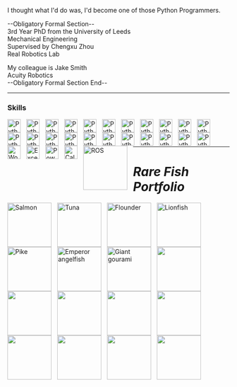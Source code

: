 I thought what I'd do was, I'd become one of those Python Programmers.

--Obligatory Formal Section--   
3rd Year PhD from the University of Leeds   
Mechanical Engineering    
Supervised by Chengxu Zhou    
Real Robotics Lab
    
My colleague is Jake Smith    
Acuity Robotics   
--Obligatory Formal Section End--   

---
### Skills

<img align="left" alt="Python" title="Python" width="30px" style="padding-right:10px;" src="https://upload.wikimedia.org/wikipedia/commons/c/c3/Python-logo-notext.svg" />
<img align="left" alt="Python" title="Python" width="30px" style="padding-right:10px;" src="https://upload.wikimedia.org/wikipedia/commons/c/c3/Python-logo-notext.svg" />
<img align="left" alt="Python" title="Python" width="30px" style="padding-right:10px;" src="https://upload.wikimedia.org/wikipedia/commons/c/c3/Python-logo-notext.svg" />
<img align="left" alt="Python" title="Python" width="30px" style="padding-right:10px;" src="https://upload.wikimedia.org/wikipedia/commons/c/c3/Python-logo-notext.svg" />
<img align="left" alt="Python" title="Python" width="30px" style="padding-right:10px;" src="https://upload.wikimedia.org/wikipedia/commons/c/c3/Python-logo-notext.svg" />
<img align="left" alt="Python" title="Python" width="30px" style="padding-right:10px;" src="https://upload.wikimedia.org/wikipedia/commons/c/c3/Python-logo-notext.svg" />
<img align="left" alt="Python" title="Python" width="30px" style="padding-right:10px;" src="https://upload.wikimedia.org/wikipedia/commons/c/c3/Python-logo-notext.svg" />
<img align="left" alt="Python" title="Python" width="30px" style="padding-right:10px;" src="https://upload.wikimedia.org/wikipedia/commons/c/c3/Python-logo-notext.svg" />
<img align="left" alt="Python" title="Python" width="30px" style="padding-right:10px;" src="https://upload.wikimedia.org/wikipedia/commons/c/c3/Python-logo-notext.svg" />
<img align="left" alt="Python" title="Python" width="30px" style="padding-right:10px;" src="https://upload.wikimedia.org/wikipedia/commons/c/c3/Python-logo-notext.svg" />
<img align="left" alt="Python" title="Python" width="30px" style="padding-right:10px;" src="https://upload.wikimedia.org/wikipedia/commons/c/c3/Python-logo-notext.svg" />
<img align="left" alt="Python" title="Python" width="30px" style="padding-right:10px;" src="https://upload.wikimedia.org/wikipedia/commons/c/c3/Python-logo-notext.svg" />
<img align="left" alt="Python" title="Python" width="30px" style="padding-right:10px;" src="https://upload.wikimedia.org/wikipedia/commons/c/c3/Python-logo-notext.svg" />
<img align="left" alt="Python" title="Python" width="30px" style="padding-right:10px;" src="https://upload.wikimedia.org/wikipedia/commons/c/c3/Python-logo-notext.svg" />
<img align="left" alt="Python" title="Python" width="30px" style="padding-right:10px;" src="https://upload.wikimedia.org/wikipedia/commons/c/c3/Python-logo-notext.svg" />
<img align="left" alt="Python" title="Python" width="30px" style="padding-right:10px;" src="https://upload.wikimedia.org/wikipedia/commons/c/c3/Python-logo-notext.svg" />
<img align="left" alt="Python" title="Python" width="30px" style="padding-right:10px;" src="https://upload.wikimedia.org/wikipedia/commons/c/c3/Python-logo-notext.svg" />
<img align="left" alt="Python" title="Python" width="30px" style="padding-right:10px;" src="https://upload.wikimedia.org/wikipedia/commons/c/c3/Python-logo-notext.svg" />
<img align="left" alt="Python" title="Python" width="30px" style="padding-right:10px;" src="https://upload.wikimedia.org/wikipedia/commons/c/c3/Python-logo-notext.svg" />
<img align="left" alt="Python" title="Python" width="30px" style="padding-right:10px;" src="https://upload.wikimedia.org/wikipedia/commons/c/c3/Python-logo-notext.svg" />
<img align="left" alt="Python" title="Python" width="30px" style="padding-right:10px;" src="https://upload.wikimedia.org/wikipedia/commons/c/c3/Python-logo-notext.svg" />
<img align="left" alt="Python" title="Python" width="30px" style="padding-right:10px;" src="https://upload.wikimedia.org/wikipedia/commons/c/c3/Python-logo-notext.svg" />
<img align="left" alt="Word" title="Word" width="30px" style="padding-right:10px;" src="https://upload.wikimedia.org/wikipedia/commons/f/fd/Microsoft_Office_Word_%282019%E2%80%93present%29.svg" />
<img align="left" alt="Excel" title="Excel" width="30px" style="padding-right:10px;" src="https://upload.wikimedia.org/wikipedia/commons/3/34/Microsoft_Office_Excel_%282019%E2%80%93present%29.svg" />
<img align="left" alt="PowerPoint" title="PowerPoint" width="30px" style="padding-right:10px;" src="https://upload.wikimedia.org/wikipedia/commons/0/0d/Microsoft_Office_PowerPoint_%282019%E2%80%93present%29.svg" />
<img align="left" alt="Calculator" title="Calculator" width="30px" style="padding-right:10px;" src="https://upload.wikimedia.org/wikipedia/commons/5/55/Windows_Calculator_icon.png" />
<img align="left" alt="ROS" title="ROS" width="100px" style="padding-right:10px;" src="https://upload.wikimedia.org/wikipedia/commons/b/bb/Ros_logo.svg" />
<p>
  <br/>
</p>

<br/>

---
# ***Rare Fish Portfolio***
<img align="left" alt="Salmon" title="Salmon" width="100px" style="padding-right:10px;" src="https://upload.wikimedia.org/wikipedia/commons/3/39/Salmo_salar.jpg" />
<img align="left" alt="Tuna" title="Tuna" width="100px" style="padding-right:10px;" src="https://upload.wikimedia.org/wikipedia/commons/d/d7/Thunnus_obesus.png" />
<img align="left" alt="Flounder" title="Flounder" width="100px" style="padding-right:10px;" src="https://upload.wikimedia.org/wikipedia/commons/2/2b/Pseudopleuronectes_americanus.jpg" />

<img align="left" alt="Lionfish" title="Lionfish" width="100px" style="padding-right:10px;" src="https://upload.wikimedia.org/wikipedia/commons/0/0d/FMIB_42560_Pterois_sphex_Jordan_%26_Evermann%3B_from_the_type_2.jpeg" />
<img align="left" alt="Pike" title="Pike" width="100px" style="padding-right:10px;" src="https://upload.wikimedia.org/wikipedia/commons/c/c5/Esox_lucius1.jpg" />
<img align="left" alt="Emperor angelfish" title="Emperor angelfish" width="100px" style="padding-right:10px;" src="https://upload.wikimedia.org/wikipedia/commons/4/4a/Pomocanthus_imperator_facing_right.jpg" />


<img align="left" alt="Giant gourami" title="Giant gourami" width="100px" style="padding-right:10px;" src="https://upload.wikimedia.org/wikipedia/commons/0/0d/Osphronemus_goramy_albino_2015_G1.jpg" />

<p>
  <br/>
</p>
<p>
  <br/>
</p>

<p>
  <br/>
</p>

<img align="left" alt="" title="" width="100px" style="padding-right:10px;" src="https://upload.wikimedia.org/wikipedia/commons/7/70/Whitesaddle_goatfish_2.jpg" />
<img align="left" alt="" title="" width="100px" style="padding-right:10px;" src="https://upload.wikimedia.org/wikipedia/commons/2/2e/Ribbon_Moray_%28Rhinomuraena_quaesita%29_%286052858389%29.jpg" />
<img align="left" alt="" title="" width="100px" style="padding-right:10px;" src="https://upload.wikimedia.org/wikipedia/commons/4/44/Chaetodon_ephippium_PLW_edit.jpg" />
<img align="left" alt="" title="" width="100px" style="padding-right:10px;" src="https://upload.wikimedia.org/wikipedia/commons/d/d1/Diodon_nicthemerus.jpg" />
<img align="left" alt="" title="" width="100px" style="padding-right:10px;" src="https://upload.wikimedia.org/wikipedia/commons/9/97/Bep_chaetodon_punctatofasciatus.jpg" />
<img align="left" alt="" title="" width="100px" style="padding-right:10px;" src="https://upload.wikimedia.org/wikipedia/commons/3/37/Cyprinodon_diabolis%2C_males.jpg" />
<img align="left" alt="" title="" width="100px" style="padding-right:10px;" src="https://upload.wikimedia.org/wikipedia/commons/2/25/Synchiropus_splendidus_2_Luc_Viatour_cropped.png" />

<p>
  <br/>
</p>
<p>
  <br/>
</p>

<p>
  <br/>
</p>

<img align="left" alt="" title="" width="100px" style="padding-right:10px;" src="" />
<img align="left" alt="" title="" width="100px" style="padding-right:10px;" src="" />

